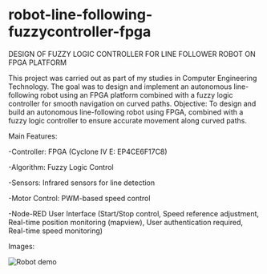 # robot-line-following-fuzzycontroller-fpga
DESIGN OF  FUZZY LOGIC CONTROLLER FOR LINE FOLLOWER ROBOT ON FPGA PLATFORM

This project was carried out as part of my studies in Computer Engineering Technology.
The goal was to design and implement an autonomous line-following robot using an FPGA platform combined with a fuzzy logic controller for smooth navigation on curved paths.
Objective: To design and build an autonomous line-following robot using FPGA, combined with a fuzzy logic controller to ensure accurate movement along curved paths.

Main Features:

  -Controller: FPGA (Cyclone IV E: EP4CE6F17C8)
  
  -Algorithm: Fuzzy Logic Control
  
  -Sensors: Infrared sensors for line detection
  
  -Motor Control: PWM-based speed control

  -Node-RED User Interface (Start/Stop control, Speed reference adjustment, Real-time position monitoring (mapview), User authentication required, Real-time speed monitoring)
  
Images:

![Robot demo](https://github.com/user-attachments/assets/490cc25d-d87f-484e-aeae-83f3e02b5d64)
